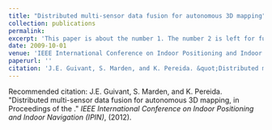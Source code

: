 ```yaml
---
title: "Distributed multi-sensor data fusion for autonomous 3D mapping"
collection: publications
permalink: 
excerpt: 'This paper is about the number 1. The number 2 is left for future work.'
date: 2009-10-01
venue: 'IEEE International Conference on Indoor Positioning and Indoor Navigation (IPIN)'
paperurl: ''
citation: 'J.E. Guivant, S. Marden, and K. Pereida. &quot;Distributed multi-sensor data fusion for autonomous 3D mapping, in Proceedings of the .&quot; <i>IEEE International Conference on Indoor Positioning and Indoor Navigation (IPIN)</i>, (2012).'
---
```


Recommended citation: J.E. Guivant, S. Marden, and K. Pereida. &quot;Distributed multi-sensor data fusion for autonomous 3D mapping, in Proceedings of the .&quot; <i>IEEE International Conference on Indoor Positioning and Indoor Navigation (IPIN)</i>, (2012).
